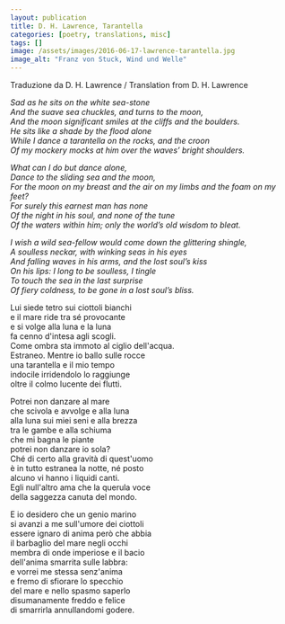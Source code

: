 ```yaml
---
layout: publication
title: D. H. Lawrence, Tarantella
categories: [poetry, translations, misc]
tags: []
image: /assets/images/2016-06-17-lawrence-tarantella.jpg
image_alt: "Franz von Stuck, Wind und Welle"
---
```


Traduzione da D. H. Lawrence / Translation from D. H. Lawrence

<p><em>Sad as he sits on the white sea-stone<br />
And the suave sea chuckles, and turns to the moon,<br />
And the moon significant smiles at the cliffs and the boulders.<br />
He sits like a shade by the flood alone<br />
While I dance a tarantella on the rocks, and the croon<br />
Of my mockery mocks at him over the waves’ bright shoulders.</em></p>

<p><em>What can I do but dance alone,<br />
Dance to the sliding sea and the moon,<br />
For the moon on my breast and the air on my limbs and the foam on my feet?<br />
For surely this earnest man has none<br />
Of the night in his soul, and none of the tune<br />
Of the waters within him; only the world’s old wisdom to bleat.</em></p>

<p><em>I wish a wild sea-fellow would come down the glittering shingle,<br />
A soulless neckar, with winking seas in his eyes<br />
And falling waves in his arms, and the lost soul’s kiss<br />
On his lips: I long to be soulless, I tingle<br />
To touch the sea in the last surprise<br />
Of fiery coldness, to be gone in a lost soul’s bliss.</em></p>

<p>Lui siede tetro sui ciottoli bianchi<br />
e il mare ride tra sé provocante<br />
e si volge alla luna e la luna<br />
fa cenno d'intesa agli scogli.<br />
Come ombra sta immoto al ciglio dell'acqua.<br />
Estraneo. Mentre io ballo sulle rocce<br />
una tarantella e il mio tempo<br />
indocile irridendolo lo raggiunge<br />
oltre il colmo lucente dei flutti.</p>

<p>Potrei non danzare al mare<br />
che scivola e avvolge e alla luna<br />
alla luna sui miei seni e alla brezza<br />
tra le gambe e alla schiuma<br />
che mi bagna le piante<br />
potrei non danzare io sola?<br />
Ché di certo alla gravità di quest'uomo<br />
è in tutto estranea la notte, né posto<br />
alcuno vi hanno i liquidi canti.<br />
Egli null'altro ama che la querula voce<br />
della saggezza canuta del mondo.</p>

<p>E io desidero che un genio marino<br />
si avanzi a me sull'umore dei ciottoli<br />
essere ignaro di anima però che abbia<br />
il barbaglio del mare negli occhi<br />
membra di onde imperiose e il bacio<br />
dell'anima smarrita sulle labbra:<br />
e vorrei me stessa senz'anima<br />
e fremo di sfiorare lo specchio<br />
del mare e nello spasmo saperlo<br />
disumanamente freddo e felice<br />
di smarrirla annullandomi godere.</p>
